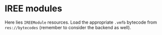 # IREE modules

Here lies `IREEModule` resources. Load the appropriate `.vmfb` bytecode from `res://bytecodes` (remember to consider the backend as well).
